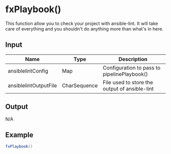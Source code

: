 # fxPlaybook()

This function allow you to check your project with ansible-lint. It will take care of everything and you shouldn't do anything more than what's in here.

## Input

| Name | Type | Description |
|------|------|-------------|
|ansiblelintConfig|Map|Configuration to pass to pipelinePlaybook()|
|ansiblelintOutputFile|CharSequence|File used to store the output of ansible-lint|

## Output

N/A

## Example

```groovy
fxPlaybook()
```
